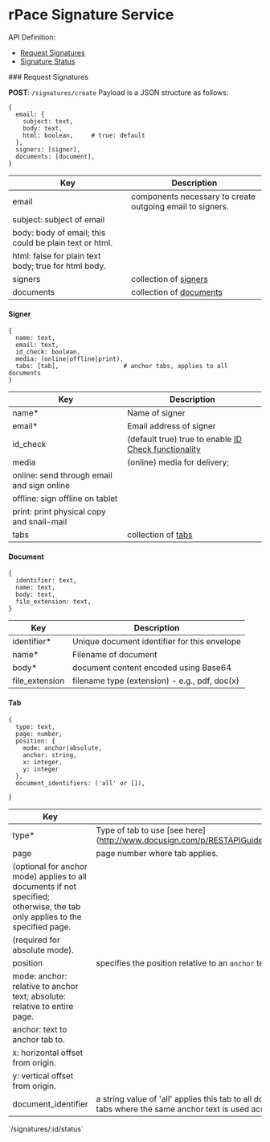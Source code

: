 # rPace Signature Service

API Definition:

- [Request Signatures](#request_signatures)
- [Signature Status](#signautre_status)


<a name="request_signatures" />
### Request Signatures

**POST**: `/signatures/create`
Payload is a JSON structure as follows:

	{
	  email: {
	  	subject: text,
	  	body: text,
	  	html: boolean,     # true: default
	  },
	  signers: [signer],
	  documents: [document],
	}
	
Key | Description
--- | --- 
email | components necessary to create outgoing email to signers.
   | subject: subject of email
   | body: body of email; this could be plain text or html.
   | html: false for plain text body; true for html body.
signers | collection of [signers](#signers)
documents | collection of [documents](#documents)


#### Signer
<a name="signers"></a>

	{
	  name: text,	  
	  email: text,
	  id_check: boolean, 
	  media: (online|offline|print),
	  tabs: [tab],					# anchor tabs, applies to all documents
	}


Key | Description
--- | --- 
name* | Name of signer
email*   | Email address of signer
id_check | (default true) true to enable [ID Check functionality](http://www.docusign.com/partner/docusign-id-check-powered-by-lexisnexis-risk-solutions) 
media | (online) media for delivery;
 | online: send through email and sign online
 | offline: sign offline on tablet
 | print: print physical copy and snail-mail
tabs | collection of [tabs](#tabs)


#### Document
<a name="documents"></a>

 	{
	  identifier: text,
	  name: text,
	  body: text,
	  file_extension: text,
	}


Key | Description
--- | --- 
identifier* | Unique document identifier for this envelope
name*   | Filename of document
body* | document content encoded using Base64
file_extension | filename type (extension) - e.g., pdf, doc(x)

#### Tab
<a name="tabs"></a>	
	
	{
	  type: text,				
	  page: number,				
	  position: {
	  	mode: anchor|absolute,
	    anchor: string,
	    x: integer,
	    y: integer
	  },
	  document_identifiers: ('all' or []),
	  
	}

Key | Description
--- | --- 
type* | Type of tab to use [see here](http://www.docusign.com/p/RESTAPIGuide/RESTAPIGuide.htm#REST%20API%20References/Tab%20Parameters.htm%3FTocPath%3DREST%20API%20References|Send%20an%20Envelope%20or%20Create%20a%20Draft%20Envelope|Tab%20Parameters|_____0) where name is represented as underscores and without (Tab word).  For example, `sign_here`, `date_signed`, `first_name`, …etc.
page | page number where tab applies.
 | (optional for anchor mode) applies to all documents if not specified; otherwise, the tab only applies to the specified page.
 | (required for absolute mode).
 position | specifies the position relative to an `anchor` text on the page (origin: bottom-left) or to the top-left corner of the page.
  | mode: anchor: relative to anchor text; absolute: relative to entire page.
  | anchor: text to anchor tab to.
  | x: horizontal offset from origin.
  | y: vertical offset from origin.
document_identifier | a string value of 'all' applies this tab to all documents.  A collection of document identifiers applies this tab to the specified documents.  This is mostly useful for anchor tabs where the same anchor text is used across documents.



<a name="request_signatures" />
`/signatures/:id/status`


